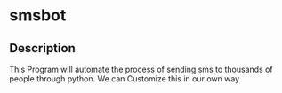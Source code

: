 # smsbot
## Description
This Program will automate the process  of sending sms to thousands of people through python. We can Customize this in our own way
